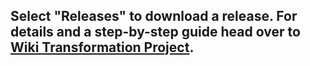 ## Select "Releases" to download a release. For details and a step-by-step guide head over to [Wiki Transformation Project](https://www.wikitransformationproject.com).
